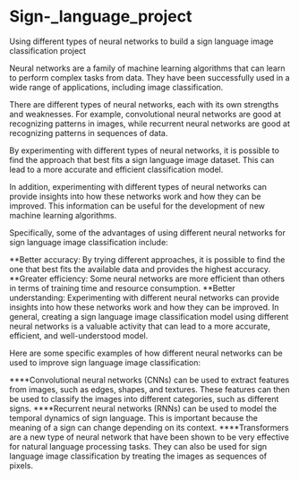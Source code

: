 # Sign-_language_project
Using different types of neural networks to build a sign language image classification project

Neural networks are a family of machine learning algorithms that can learn to perform complex tasks from data. They have been successfully used in a wide range of applications, including image classification.

There are different types of neural networks, each with its own strengths and weaknesses. For example, convolutional neural networks are good at recognizing patterns in images, while recurrent neural networks are good at recognizing patterns in sequences of data.

By experimenting with different types of neural networks, it is possible to find the approach that best fits a sign language image dataset. This can lead to a more accurate and efficient classification model.

In addition, experimenting with different types of neural networks can provide insights into how these networks work and how they can be improved. This information can be useful for the development of new machine learning algorithms.

Specifically, some of the advantages of using different neural networks for sign language image classification include:

**Better accuracy: By trying different approaches, it is possible to find the one that best fits the available data and provides the highest accuracy.
**Greater efficiency: Some neural networks are more efficient than others in terms of training time and resource consumption.
**Better understanding: Experimenting with different neural networks can provide insights into how these networks work and how they can be improved.
In general, creating a sign language image classification model using different neural networks is a valuable activity that can lead to a more accurate, efficient, and well-understood model.

Here are some specific examples of how different neural networks can be used to improve sign language image classification:

****Convolutional neural networks (CNNs) can be used to extract features from images, such as edges, shapes, and textures. These features can then be used to classify the images into different categories, such as different signs.
****Recurrent neural networks (RNNs) can be used to model the temporal dynamics of sign language. This is important because the meaning of a sign can change depending on its context.
****Transformers are a new type of neural network that have been shown to be very effective for natural language processing tasks. They can also be used for sign language image classification by treating the images as sequences of pixels.
